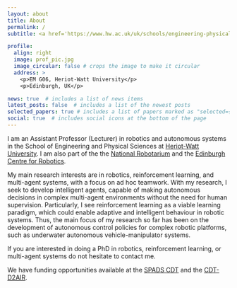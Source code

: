 ```yaml
---
layout: about
title: About
permalink: /
subtitle: <a href='https://www.hw.ac.uk/uk/schools/engineering-physical-sciences/institutes/sensors-signals-systems/staff.htm'>Heriot-Watt University</a> and <a href='https://thenationalrobotarium.com/'>The National Robotarium</a>.

profile:
  align: right
  image: prof_pic.jpg
  image_circular: false # crops the image to make it circular
  address: >
    <p>EM G06, Heriot-Watt University</p>
    <p>Edinburgh, UK</p>

news: true  # includes a list of news items
latest_posts: false  # includes a list of the newest posts
selected_papers: true # includes a list of papers marked as "selected={true}"
social: true  # includes social icons at the bottom of the page
---
```


I am an Assistant Professor (Lecturer) in robotics and autonomous systems in the School of Engineering and Physical Sciences at [Heriot-Watt University](https://www.hw.ac.uk/uk/schools/engineering-physical-sciences/institutes/sensors-signals-systems/staff.htm). I am also part of the the [National Robotarium](https://thenationalrobotarium.com/) and the [Edinburgh Centre for Robotics](https://www.edinburgh-robotics.org/). 

My main research interests are in robotics, reinforcement learning, and multi-agent systems, with a focus on ad hoc teamwork. With my research, I seek to develop intelligent agents, capable of making autonomous decisions in complex multi-agent environments without the need for human supervision. Particularly, I see reinforcement learning as a viable learning paradigm, which could enable adaptive and intelligent behaviour in robotic systems. Thus, the main focus of my research so far has been on the development of autonomous control policies for complex robotic platforms, such as underwater autonomous vehicle-manipulator systems. 


If you are interested in doing a PhD in robotics, reinforcement learning, or multi-agent systems do not hesitate to contact me.  

We have funding opportunities available at the [SPADS CDT](https://spads.ac.uk/how-apply) and the [CDT-D2AIR](https://www.edinburgh-robotics.org/apply). 